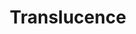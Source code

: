 ---
title: "Translucence"
year: 2024
description: "Oil and ink on stretched canvas. Fabric, cardboard tubing, polyester stuffing, thread, and glue."
size: "14.5” x 19” x 3.5”"
count: 1
selected: false
---